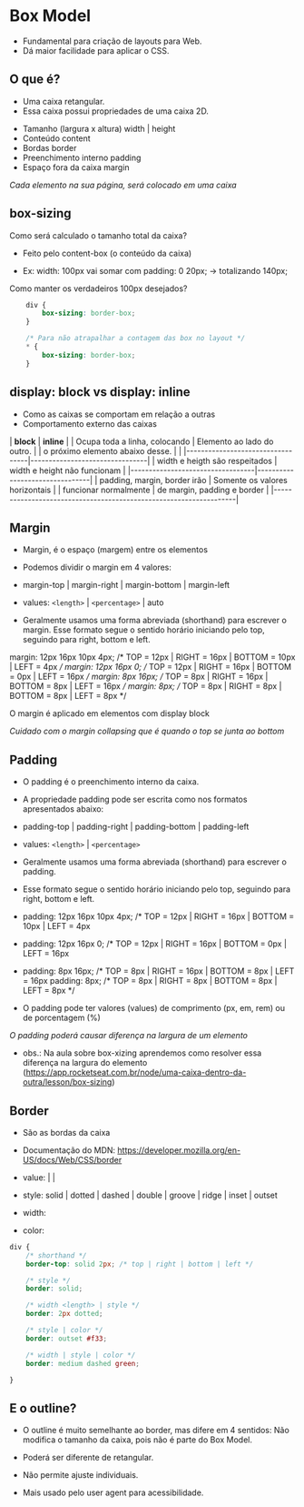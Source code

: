 # Box Model

* Fundamental para criação de layouts para Web.
* Dá maior facilidade para aplicar o CSS.

## O que é?

* Uma caixa retangular.
* Essa caixa possui propriedades de uma caixa 2D.

- Tamanho (largura x altura)             width | height
- Conteúdo                               content
- Bordas                                 border
- Preenchimento interno                  padding
- Espaço fora da caixa                   margin

*Cada elemento na sua página, será colocado em uma caixa*

## box-sizing

Como será calculado o tamanho total da caixa?

- Feito pelo content-box (o conteúdo da caixa)
* Ex: width: 100px vai somar com padding: 0 20px; -> totalizando 140px;

Como manter os verdadeiros 100px desejados?

```css
    div {
        box-sizing: border-box;
    }

    /* Para não atrapalhar a contagem das box no layout */
    * {
        box-sizing: border-box;
    }
```

## display: block vs display: inline

- Como as caixas se comportam em relação a outras
- Comportamento externo das caixas


| **block**                        | **inline**                     |
| Ocupa toda a linha, colocando    | Elemento ao lado do outro.     |
| o próximo elemento abaixo desse. |                                |
|----------------------------------|--------------------------------| 
| width e heigth são respeitados   | width e height não funcionam   |
|----------------------------------|--------------------------------|
| padding, margin, border irão     | Somente os valores horizontais |
| funcionar normalmente            | de margin, padding e border    |
|-------------------------------------------------------------------|


## Margin
* Margin, é o espaço (margem) entre os elementos

- Podemos dividir o margin em 4 valores:

- margin-top | margin-right | margin-bottom | margin-left 
- values: `<length>` | `<percentage>` | auto

- Geralmente usamos uma forma abreviada (shorthand) para escrever o margin. Esse formato segue o sentido horário iniciando pelo top, seguindo para right, bottom e left.

margin: 12px 16px 10px 4px; /* TOP = 12px | RIGHT = 16px | BOTTOM = 10px | LEFT = 4px */
margin: 12px 16px 0; /* TOP = 12px | RIGHT = 16px | BOTTOM = 0px | LEFT = 16px */
margin: 8px 16px; /* TOP = 8px | RIGHT = 16px | BOTTOM = 8px | LEFT = 16px */
margin: 8px; /* TOP = 8px | RIGHT = 8px | BOTTOM = 8px | LEFT = 8px */

O margin é aplicado em elementos com display block

*Cuidado com o margin collapsing que é quando o top se junta ao bottom*

## Padding

* O padding é o preenchimento interno da caixa.

* A propriedade padding pode ser escrita como nos formatos apresentados abaixo:

- padding-top | padding-right | padding-bottom | padding-left
* values: `<length>` | `<percentage>`

- Geralmente usamos uma forma abreviada (shorthand) para escrever o padding.
- Esse formato segue o sentido horário iniciando pelo top, seguindo para right, bottom e left.

- padding: 12px 16px 10px 4px; /* TOP = 12px | RIGHT = 16px | BOTTOM = 10px | LEFT = 4px
- padding: 12px 16px 0; /* TOP = 12px | RIGHT = 16px | BOTTOM = 0px | LEFT = 16px
- padding: 8px 16px; /* TOP = 8px | RIGHT = 16px | BOTTOM = 8px | LEFT = 16px 
padding: 8px; /* TOP = 8px | RIGHT = 8px | BOTTOM = 8px | LEFT = 8px */

- O padding pode ter valores (values) de comprimento (px, em, rem) ou de porcentagem (%)

*O padding poderá causar diferença na largura de um elemento*

* obs.: Na aula sobre box-xizing aprendemos como resolver essa diferença na largura do elemento
(https://app.rocketseat.com.br/node/uma-caixa-dentro-da-outra/lesson/box-sizing)

## Border

* São as bordas da caixa

* Documentação do MDN: https://developer.mozilla.org/en-US/docs/Web/CSS/border

- value: <border-style> | <border-width> | <border-color>

- style: solid | dotted | dashed | double | groove | ridge | inset | outset
- width: <length>
- color: <color>
```css
div {
	/* shorthand */
	border-top: solid 2px; /* top | right | bottom | left */

	/* style */
	border: solid;

	/* width <length> | style */
	border: 2px dotted;

	/* style | color */
	border: outset #f33;

	/* width | style | color */
	border: medium dashed green;

}
```

## E o outline?

- O outline é muito semelhante ao border, mas difere em 4 sentidos: Não modifica o tamanho da caixa, pois não é parte do Box Model.

- Poderá ser diferente de retangular.
- Não permite ajuste individuais.
- Mais usado pelo user agent para acessibilidade.
